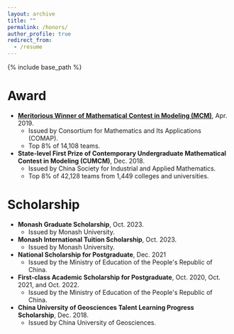 ```yaml
---
layout: archive
title: ""
permalink: /honors/
author_profile: true
redirect_from:
  - /resume
---
```


{% include base_path %}

# Award

* [**Meritorious Winner of Mathematical Contest in Modeling (MCM)**](https://www.comap-math.com/mcm/2019Certs/1903649.pdf), Apr. 2019. 
  * Issued by Consortium for Mathematics and Its Applications (COMAP). 
  * Top 8% of 14,108 teams.
* **State-level First Prize of Contemporary Undergraduate Mathematical Contest in Modeling (CUMCM)**, Dec. 2018.
  * Issued by China Society for Industrial and Applied Mathematics.
  * Top 8% of 42,128 teams from 1,449 colleges and universities.

# Scholarship


* **Monash Graduate Scholarship**, Oct. 2023.
  * Issued by Monash University.
* **Monash International Tuition Scholarship**, Oct. 2023.
  * Issued by Monash University.
* **National Scholarship for Postgraduate**, Dec. 2021
  * Issued by the Ministry of Education of the People's Republic of China.
* **First-class Academic Scholarship for Postgraduate**, Oct. 2020, Oct. 2021, and Oct. 2022.
  * Issued by the Ministry of Education of the People's Republic of China.
* **China University of Geosciences Talent Learning Progress Scholarship**, Dec. 2018.
  * Issued by China University of Geosciences.
 
